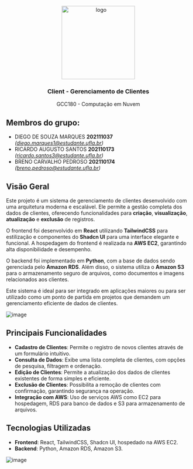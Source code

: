 <p align="center">
    <img src="https://github.com/user-attachments/assets/fc5c5b92-b167-4c83-afb5-0f4b5f08dd45" alt="logo" width="200" height="200">
</p>

<h3 align="center">Client - Gerenciamento de Clientes </h3>

<p align="center">
  GCC180 - Computação em Nuvem	
</p>
    
## Membros do grupo:
- DIEGO DE SOUZA MARQUES **202111037** *(diego.marques1@estudante.ufla.br)*
- RICARDO AUGUSTO SANTOS **202110173** *(ricardo.santos3@estudante.ufla.br)*
- BRENO CARVALHO PEDROSO **202110174** *(breno.pedroso@estudante.ufla.br)*

## Visão Geral

Este projeto é um sistema de gerenciamento de clientes desenvolvido com uma arquitetura moderna e escalável. Ele permite a gestão completa dos dados de clientes, oferecendo funcionalidades para **criação**, **visualização**, **atualização** e **exclusão** de registros. 

O frontend foi desenvolvido em **React** utilizando **TailwindCSS** para estilização e componentes do **Shadcn UI** para uma interface elegante e funcional. A hospedagem do frontend é realizada na **AWS EC2**, garantindo alta disponibilidade e desempenho.

O backend foi implementado em **Python**, com a base de dados sendo gerenciada pelo **Amazon RDS**. Além disso, o sistema utiliza o **Amazon S3** para o armazenamento seguro de arquivos, como documentos e imagens relacionados aos clientes.

Este sistema é ideal para ser integrado em aplicações maiores ou para ser utilizado como um ponto de partida em projetos que demandem um gerenciamento eficiente de dados de clientes.


![image](https://github.com/user-attachments/assets/cc97e492-dc71-4868-b727-b932fe752113)


## Principais Funcionalidades

- **Cadastro de Clientes**: Permite o registro de novos clientes através de um formulário intuitivo.
- **Consulta de Dados**: Exibe uma lista completa de clientes, com opções de pesquisa, filtragem e ordenação.
- **Edição de Clientes**: Permite a atualização dos dados de clientes existentes de forma simples e eficiente.
- **Exclusão de Clientes**: Possibilita a remoção de clientes com confirmação, garantindo segurança na operação.
- **Integração com AWS**: Uso de serviços AWS como EC2 para hospedagem, RDS para banco de dados e S3 para armazenamento de arquivos.

## Tecnologias Utilizadas

- **Frontend**: React, TailwindCSS, Shadcn UI, hospedado na AWS EC2.
- **Backend**: Python, Amazon RDS, Amazon S3.


![image](https://github.com/user-attachments/assets/647aec2a-f4b3-4de8-a400-6e2257a29318)

